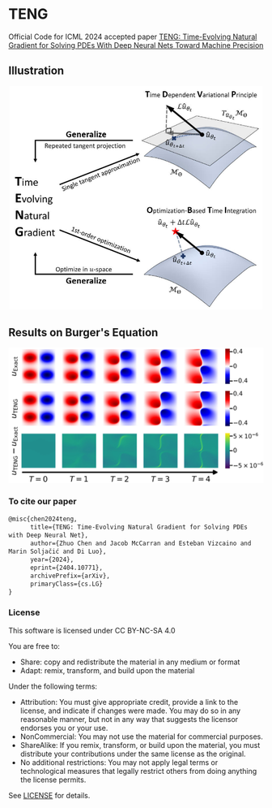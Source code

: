 # TENG
Official Code for ICML 2024 accepted paper [TENG: Time-Evolving Natural Gradient for Solving PDEs With Deep Neural Nets Toward Machine Precision](https://arxiv.org/abs/2404.10771)

## Illustration
<p align="center">
  <img src="figures/illustration.jpg" width="500">
</p>

## Results on Burger's Equation
<p align="center">
  <img src="figures/burgers_evolve.jpg" width="800">
</p>

### To cite our paper
```
@misc{chen2024teng,
      title={TENG: Time-Evolving Natural Gradient for Solving PDEs with Deep Neural Net}, 
      author={Zhuo Chen and Jacob McCarran and Esteban Vizcaino and Marin Soljačić and Di Luo},
      year={2024},
      eprint={2404.10771},
      archivePrefix={arXiv},
      primaryClass={cs.LG}
}
```

### License
This software is licensed under CC BY-NC-SA 4.0

You are free to:
- Share: copy and redistribute the material in any medium or format
- Adapt: remix, transform, and build upon the material

Under the following terms:
- Attribution: You must give appropriate credit, provide a link to the license, and indicate if changes were made. You may do so in any reasonable manner, but not in any way that suggests the licensor endorses you or your use.
- NonCommercial: You may not use the material for commercial purposes.
- ShareAlike: If you remix, transform, or build upon the material, you must distribute your contributions under the same license as the original.
- No additional restrictions: You may not apply legal terms or technological measures that legally restrict others from doing anything the license permits.

See [LICENSE](LICENSE) for details.
